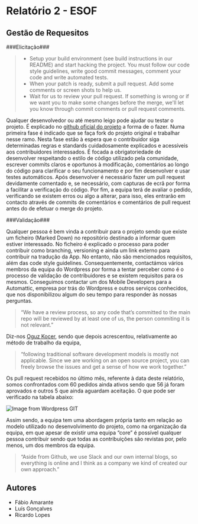 # Relatório 2 - ESOF #
## Gestão de Requesitos ##

###Elicitação###
	
>* Setup your build environment (see build instructions in our README) and start hacking the project. You must follow our code style guidelines, write good commit messages, comment your code and write automated tests.	
>* When your patch is ready, submit a pull request. Add some comments or screen shots to help us.
>* Wait for us to review your pull request. If something is wrong or if we want you to make some changes before the merge, we'll let you know through commit comments or pull request comments.

Qualquer desenvolvedor ou até mesmo leigo pode ajudar ou testar o projeto. É explicado no [github oficial do projeto](https://github.com/wordpress-mobile/WordPress-Android/blob/develop/CONTRIBUTING.md) a forma de o fazer. Numa primeira fase é indicado que se faça fork do projeto original e trabalhar nesse ramo. Nesta fase estão à espera que o contribuidor siga determinadas regras e standards cuidadosamente explicados e acessíveis aos contribuidores interessados.
É focada a obrigatoriedade de desenvolver respeitando o estilo de código utilizado pela comunidade, escrever commits claros e oportunos à modificação, comentários ao longo do código para clarificar o seu funcionamento e por fim desenvolver e usar testes automáticos.
Após desenvolver é necessário fazer um pull request devidamente comentado e, se necessário, com capturas de ecrã por forma a facilitar a verificação do código.
Por fim, a equipa terá de avaliar o pedido, verificando se existem erros ou algo a alterar, para isso, eles entrarão em contacto através de commits de comentários e comentários de pull request antes do de efetuar o merge do projeto.

###Validação###

Qualquer pessoa é bem vinda a contribuir para o projeto sendo que existe um ficheiro (Marked Down) no repositório destinado a informar quem estiver interessado. No ficheiro é explicado o processo para poder contribuir como branching, versioning e ainda um link externo para contribuir na tradução da App.
No entanto, não são mencionados requisitos, além das code style guidelines. Consequentemente, contactámos vários membros da equipa do Wordpress por forma a tentar perceber como é o processo de validação de contribuidores e se existem requisitos para os mesmos. Conseguimos contactar um dos Mobile Developers para a Automattic, empresa por trás do Wordpress e outros serviços conhecidos,  que nos disponibilizou algum do seu tempo para responder às nossas perguntas.
>“We have a review process, so any code that’s committed to the main repo will be reviewed by at least one of us, the person commiting it is not relevant.”

Diz-nos [Oguz Kocer](https://github.com/oguzkocer), sendo que depois acrescentou, relativamente ao método de trabalho da equipa, 
>“following traditional software development models is mostly not applicable. Since we are working on an open source project, you can freely browse the issues and get a sense of how we work together.”

Os pull request recebidos no último mês, referente à data deste relatório, somos confrontados com 60 pedidos ainda ativos sendo que 56 já foram aprovados e outros 5 que ainda aguardam aceitação. O que pode ser verificado na tabela abaixo:

![Image from Wordpress GIT](https://i.gyazo.com/71fd93976a02335522e1296e447a59b3.png)

Assim sendo, a equipa tem uma abordagem própria tanto em relação ao modelo utilizado no desenvolvimento do projeto, como na organização da equipa, em que apesar de existir uma equipa “core” é possível qualquer pessoa contribuir sendo que todas as contribuições são revistas por, pelo menos, um dos membros da equipa.
>“Aside from Github, we use Slack and our own internal blogs, so everything is online and I think as a company we kind of created our own approach.”


## Autores

* Fábio Amarante
* Luís Gonçalves
* Ricardo Lopes
